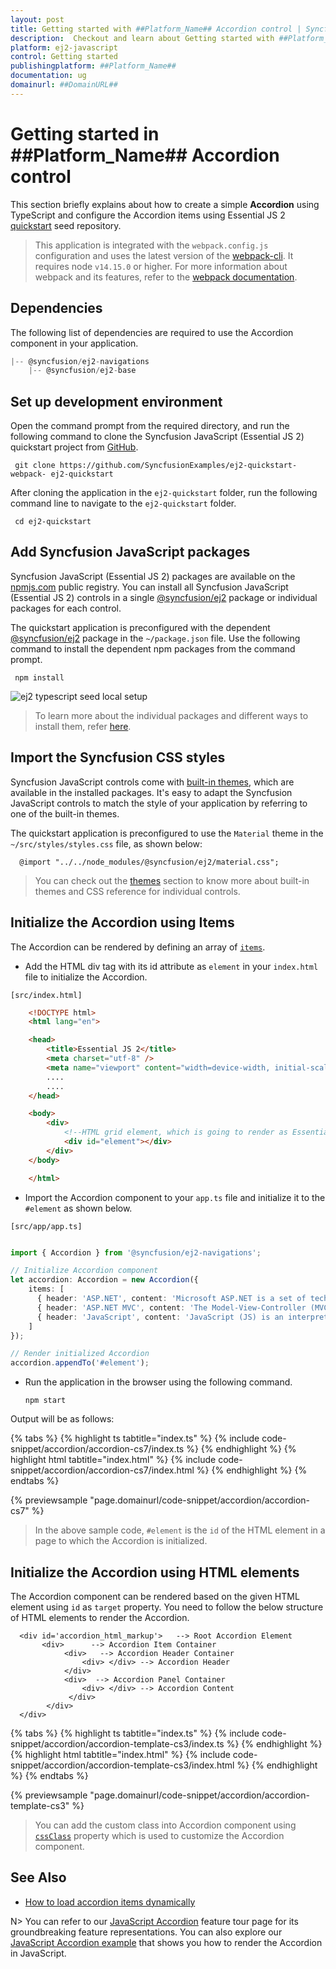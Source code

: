```yaml
---
layout: post
title: Getting started with ##Platform_Name## Accordion control | Syncfusion
description:  Checkout and learn about Getting started with ##Platform_Name## Accordion control of Syncfusion Essential JS 2 and more details.
platform: ej2-javascript
control: Getting started 
publishingplatform: ##Platform_Name##
documentation: ug
domainurl: ##DomainURL##
---
```


# Getting started in ##Platform_Name## Accordion control

This section briefly explains about how to create a simple **Accordion** using TypeScript and
configure the Accordion items using Essential JS 2 [quickstart](https://github.com/SyncfusionExamples/ej2-quickstart-webpack-) seed repository.

> This application is integrated with the `webpack.config.js` configuration and uses the latest version of the [webpack-cli](https://webpack.js.org/api/cli/#commands). It requires node `v14.15.0` or higher. For more information about webpack and its features, refer to the [webpack documentation](https://webpack.js.org/guides/getting-started/).

## Dependencies

The following list of dependencies are required to use the Accordion component in your application.

```js
|-- @syncfusion/ej2-navigations
    |-- @syncfusion/ej2-base
```

## Set up development environment

Open the command prompt from the required directory, and run the following command to clone the Syncfusion JavaScript (Essential JS 2) quickstart project from [GitHub](https://github.com/SyncfusionExamples/ej2-quickstart-webpack-).

```
 git clone https://github.com/SyncfusionExamples/ej2-quickstart-webpack- ej2-quickstart
```

After cloning the application in the `ej2-quickstart` folder, run the following command line to navigate to the `ej2-quickstart` folder.

```
 cd ej2-quickstart
```

## Add Syncfusion JavaScript packages

Syncfusion JavaScript (Essential JS 2) packages are available on the [npmjs.com](https://www.npmjs.com/~syncfusionorg) public registry. You can install all Syncfusion JavaScript (Essential JS 2) controls in a single [@syncfusion/ej2](https://www.npmjs.com/package/@syncfusion/ej2) package or individual packages for each control.

The quickstart application is preconfigured with the dependent [@syncfusion/ej2](https://www.npmjs.com/package/@syncfusion/ej2) package in the `~/package.json` file. Use the following command to install the dependent npm packages from the command prompt.

```
 npm install
```
![ej2 typescript seed local setup](images/local-setup.png)

> To learn more about the individual packages and different ways to install them, refer [here](https://ej2.syncfusion.com/documentation/installation-and-upgrade/installation/).

## Import the Syncfusion CSS styles

Syncfusion JavaScript controls come with [built-in themes](https://ej2.syncfusion.com/documentation/appearance/theme/), which are available in the installed packages. It's easy to adapt the Syncfusion JavaScript controls to match the style of your application by referring to one of the built-in themes.

The quickstart application is preconfigured to use the `Material` theme in the `~/src/styles/styles.css` file, as shown below: 

```
  @import "../../node_modules/@syncfusion/ej2/material.css";
```

> You can check out the [themes](https://ej2.syncfusion.com/documentation/appearance/theme/) section to know more about built-in themes and CSS reference for individual controls.

## Initialize the Accordion using Items

The Accordion can be rendered by defining an array of [`items`](../api/accordion#items).

* Add the HTML div tag with its id attribute as `element` in your `index.html` file to initialize the Accordion.

`[src/index.html]`

```html
    <!DOCTYPE html>
    <html lang="en">

    <head>
        <title>Essential JS 2</title>
        <meta charset="utf-8" />
        <meta name="viewport" content="width=device-width, initial-scale=1.0, user-scalable=no" />
        ....
        ....
    </head>

    <body>
        <div>
            <!--HTML grid element, which is going to render as Essential JS 2 Grid-->
            <div id="element"></div>
        </div>
    </body>

    </html>
 ```

* Import the Accordion component to your `app.ts` file and initialize it to the `#element` as shown below.

`[src/app/app.ts]`

```ts

import { Accordion } from '@syncfusion/ej2-navigations';

// Initialize Accordion component
let accordion: Accordion = new Accordion({
    items: [
      { header: 'ASP.NET', content: 'Microsoft ASP.NET is a set of technologies in the Microsoft .NET Framework for building Web applications and XML Web services.' },
      { header: 'ASP.NET MVC', content: 'The Model-View-Controller (MVC) architectural pattern separates an application into three main components: the model, the view, and the controller.' },
      { header: 'JavaScript', content: 'JavaScript (JS) is an interpreted computer programming language. It was originally implemented as part of web browsers so that client-side scripts could interact with the user, control the browser, communicate asynchronously, and alter the document content that was displayed.' },
    ]
});

// Render initialized Accordion
accordion.appendTo('#element');

```

* Run the application in the browser using the following command.

  ```
  npm start
  ```

Output will be as follows:

{% tabs %}
{% highlight ts tabtitle="index.ts" %}
{% include code-snippet/accordion/accordion-cs7/index.ts %}
{% endhighlight %}
{% highlight html tabtitle="index.html" %}
{% include code-snippet/accordion/accordion-cs7/index.html %}
{% endhighlight %}
{% endtabs %}
          
{% previewsample "page.domainurl/code-snippet/accordion/accordion-cs7" %}

> In the above sample code, `#element` is the `id` of the HTML element in a page to which the Accordion is initialized.

## Initialize the Accordion using HTML elements

The Accordion component can be rendered based on the given HTML element using `id` as `target` property.
You need to follow the below structure of HTML elements to render the Accordion.

```
  <div id='accordion_html_markup'>   --> Root Accordion Element
       <div>      --> Accordion Item Container
            <div>   --> Accordion Header Container
                <div> </div> --> Accordion Header
            </div>
            <div>  --> Accordion Panel Container
                <div> </div> --> Accordion Content
             </div>
        </div>
  </div>
```

{% tabs %}
{% highlight ts tabtitle="index.ts" %}
{% include code-snippet/accordion/accordion-template-cs3/index.ts %}
{% endhighlight %}
{% highlight html tabtitle="index.html" %}
{% include code-snippet/accordion/accordion-template-cs3/index.html %}
{% endhighlight %}
{% endtabs %}
          
{% previewsample "page.domainurl/code-snippet/accordion/accordion-template-cs3" %}

> You can add the custom class into Accordion component using [`cssClass`](../api/accordion/accordionItem#cssclass) property which is used to customize the Accordion component.

## See Also

* [How to load accordion items dynamically](./how-to/load-accordion-items-dynamically/)

N> You can refer to our [JavaScript Accordion](https://www.syncfusion.com/javascript-ui-controls/js-accordion) feature tour page for its groundbreaking feature representations. You can also explore our [JavaScript Accordion example](https://ej2.syncfusion.com/demos/#/fabric/accordion/default.html) that shows you how to render the Accordion in JavaScript.